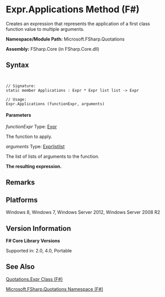 # Expr.Applications Method (F#)

Creates an expression that represents the application of a first class function value to multiple arguments.

**Namespace/Module Path:** Microsoft.FSharp.Quotations

**Assembly:** FSharp.Core (in FSharp.Core.dll)


## Syntax


```


// Signature:
static member Applications : Expr * Expr list list -> Expr

// Usage:
Expr.Applications (functionExpr, arguments)

```



#### Parameters
*functionExpr*
Type: [Expr](http://msdn.microsoft.com/en-us/library/ed6a2caf-69d4-45c2-ab97-e9b3be9bce65)


The function to apply.


*arguments*
Type: [Expr](http://msdn.microsoft.com/en-us/library/ed6a2caf-69d4-45c2-ab97-e9b3be9bce65)[list](http://msdn.microsoft.com/en-us/library/c627b668-477b-4409-91ed-06d7f1b3e4a7)[list](http://msdn.microsoft.com/en-us/library/c627b668-477b-4409-91ed-06d7f1b3e4a7)


The list of lists of arguments to the function.



**The resulting expression.**
## Remarks

## Platforms
Windows 8, Windows 7, Windows Server 2012, Windows Server 2008 R2


## Version Information
**F# Core Library Versions**

Supported in: 2.0, 4.0, Portable




## See Also
[Quotations.Expr Class &#40;F&#35;&#41;](Quotations.Expr-Class-%28FSharp%29.md)

[Microsoft.FSharp.Quotations Namespace &#40;F&#35;&#41;](Microsoft.FSharp.Quotations-Namespace-%28FSharp%29.md)

